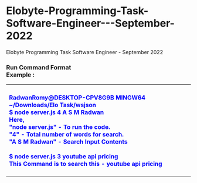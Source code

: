 # Elobyte-Programming-Task-Software-Engineer---September-2022
Elobyte Programming Task Software Engineer - September 2022
<br>
<h3>Run Command Format<br>
Example :</h3>
<table><tr><td>
<h4 style="color:blue">
RadwanRomy@DESKTOP-CPV8G9B MINGW64 ~/Downloads/Elo Task/wsjson<br>
$ node server.js 4 A S M Radwan
<br>Here,<br>"node server.js" - To run the code.<br>
"4" - Total number of words for search.<br>
"A S M Radwan" - Search Input Contents<br>

<br>
$ node server.js 3 youtube api pricing <br> This Command is to search this -
youtube api pricing
</h4></td></tr>
</table>
